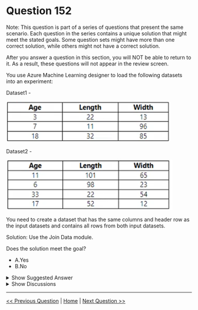 # Question 152

Note: This question is part of a series of questions that present the same scenario. Each question in the series contains a unique solution that might meet the stated goals. Some question sets might have more than one correct solution, while others might not have a correct solution.

After you answer a question in this section, you will NOT be able to return to it. As a result, these questions will not appear in the review screen.

You use Azure Machine Learning designer to load the following datasets into an experiment:

Dataset1 -

![Question Image](../images/q152_q_image538.png)

Dataset2 -

![Question Image](../images/q152_q_image539.png)

You need to create a dataset that has the same columns and header row as the input datasets and contains all rows from both input datasets.

Solution: Use the Join Data module.

Does the solution meet the goal?

- A.Yes
- B.No

<details>
  <summary>Show Suggested Answer</summary>

<strong>B</strong><br>

</details>

<details>
  <summary>Show Discussions</summary>

<blockquote><p><strong>f82411e</strong> <code>(Wed 28 May 2025 11:51)</code> - <em>Upvotes: 1</em></p><p>Debes usar el módulo Add Rows</p></blockquote>
<blockquote><p><strong>avinyc</strong> <code>(Fri 03 Jan 2025 03:43)</code> - <em>Upvotes: 1</em></p><p>&quot;Join Data&quot; is for SQL type joins, &quot;Add Rows&quot; will be suitable in this case. Hence the solution does not meet the guideline.</p></blockquote>
<blockquote><p><strong>jojashi</strong> <code>(Fri 29 Nov 2024 17:36)</code> - <em>Upvotes: 1</em></p><p>Correct. B
I checked on the Designer module description.. 
Module: Join Data
Description: Joins two datasets on selected key columns.

we don&#x27;t need to select key columns and there is no matching rows. We only need to append data. So, Add Row module is right</p></blockquote>

<blockquote><p><strong>kay1101</strong> <code>(Thu 21 Nov 2024 05:38)</code> - <em>Upvotes: 1</em></p><p>not sure about this one, thought it would be append more than join.</p></blockquote>
<blockquote><p><strong>sl_mslconsulting</strong> <code>(Sat 16 Nov 2024 02:35)</code> - <em>Upvotes: 1</em></p><p>It won&#x27;t work using the Join Data even you use Full Outer Join
For each of the rows in either table that have no matching rows in the other, the result includes a row containing missing values.</p></blockquote>
<blockquote><p><strong>Plb2</strong> <code>(Sat 24 Aug 2024 16:42)</code> - <em>Upvotes: 1</em></p><p>Yes this should work, FULL OUTER JOIN is supported 
https://learn.microsoft.com/en-us/azure/machine-learning/component-reference/join-data?view=azureml-api-2#how-to-configure-join-data</p></blockquote>
<blockquote><p><strong>Plb2</strong> <code>(Sat 24 Aug 2024 16:44)</code> - <em>Upvotes: 1</em></p><p>whereas on Apply SQL transformation (one of the other questions) FULL OUTER JOIN is not supported;
https://learn.microsoft.com/en-us/azure/machine-learning/component-reference/apply-sql-transformation?view=azureml-api-2</p></blockquote>
<blockquote><p><strong>zishankamal</strong> <code>(Thu 15 Aug 2024 02:38)</code> - <em>Upvotes: 1</em></p><p>We use the Join Data component to merge two datasets using a database-style join operation. 
Full Outer Join: A full outer join returns all rows from the left table (table1) and from the right table (table2).

https://learn.microsoft.com/en-us/azure/machine-learning/component-reference/join-data?view=azureml-api-2

&quot;Add Rows&quot; or &quot;Execute Python Script&quot; are also possible ways to do this.</p></blockquote>

<blockquote><p><strong>edogawa</strong> <code>(Wed 10 Apr 2024 09:04)</code> - <em>Upvotes: 2</em></p><p>It is the &#x27;Add Rows&#x27; component which does it.</p></blockquote>
<blockquote><p><strong>umair_hanu</strong> <code>(Wed 10 Jan 2024 07:35)</code> - <em>Upvotes: 2</em></p><p>b is correct</p></blockquote>

</details>

---

[<< Previous Question](question_151.md) | [Home](../index.md) | [Next Question >>](question_153.md)
